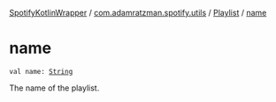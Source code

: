 [SpotifyKotlinWrapper](../../index.md) / [com.adamratzman.spotify.utils](../index.md) / [Playlist](index.md) / [name](./name.md)

# name

`val name: `[`String`](https://kotlinlang.org/api/latest/jvm/stdlib/kotlin/-string/index.html)

The name of the playlist.

